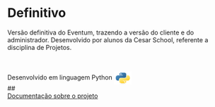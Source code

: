 # Definitivo
Versão definitiva do Eventum, trazendo a versão do cliente e do administrador.
Desenvolvido por alunos da Cesar School, referente a disciplina de Projetos.
##
<div style="display: inline_block"><br>
  Desenvolvido em linguagem Python
  <img align="center" alt="Python" height="30" width="40" src="https://raw.githubusercontent.com/devicons/devicon/master/icons/python/python-original.svg">
</div>
##
<div>
  <a href="https://docs.google.com/document/d/1GvrCSydcKljoRnPtj2GHn-LII2QnRJX31HMPyCGkZR0/edit" target="_blank">Documentação sobre o projeto</a>
</div>
